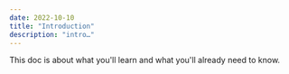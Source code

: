 ```yaml
---
date: 2022-10-10
title: "Introduction"
description: "intro…"
---
```


This doc is about what you'll learn and what you'll already need to know.
